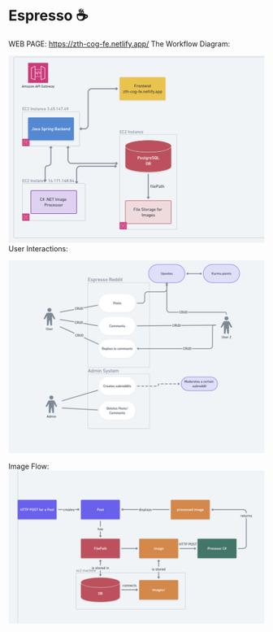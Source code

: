 # Espresso ☕
WEB PAGE: https://zth-cog-fe.netlify.app/
The Workflow Diagram:

![Workflow](personal/images/Reddit_Workflow.png)
User Interactions:

![User Interactions](personal/images/Users_interactions.png)

Image Flow:
![Image Flow](personal/images/image_flow.png)
